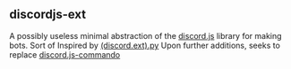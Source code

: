## discordjs-ext

A possibly useless minimal abstraction of the [discord.js](https://github.com/discordjs/discord.js) library for making bots. Sort of Inspired by [(discord.ext).py](https://github.com/Rapptz/discord.py/tree/master/discord/ext)
Upon further additions, seeks to replace [discord.js-commando](https://github.com/discordjs/Commando)
